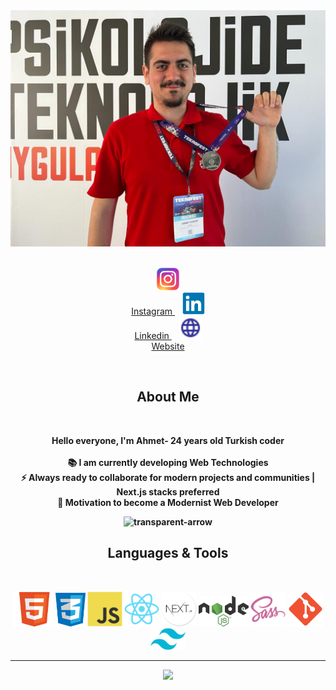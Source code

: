 <!--Cover -->

<div align="center">
  <img src="./img//champ.jpg">
  <br><br>
  <!--Social Media -->
  <p align="center">
    <a href="https://www.instagram.com/eecevah" target="_blank">
      <img src="./img/Instagram.svg" width="36" alt="Instagram"/>
      <br>Instagram
    </a>
    &nbsp;&nbsp;
    <a href="https://www.linkedin.com/in/ahmet-ecevit/" target="_blank">
      <img src="./img/linkedin-original.svg" width="36" alt="Linkedin"/>
      <br>Linkedin
    </a>
    &nbsp;&nbsp;
    <a href="https://www.ahmetecevit.com" target="_blank">
      <img src="./img/website.svg" width="36" alt="Website"/>
      <br>Website
    </a>
  </p> 
  <br>
  <h2>About Me</h2>
  <br>
  <p><strong>Hello everyone, I'm Ahmet- 24 years old Turkish coder<br><br> 
    📚 I am currently developing Web Technologies</li> <br>
    ⚡ Always ready to collaborate for modern projects and communities | Next.js stacks preferred <br>
    🎯 Motivation to become a Modernist Web Developer
  </p>
</div>

<!--Arrow Gif-->
<div align="center"><img  src="https://user-images.githubusercontent.com/81809211/160311979-bf92eff5-baf1-41c2-93e8-6097a97d0719.gif" alt="transparent-arrow" width=75 /></div>

<!--Technologies -->
  <h2 align="center">Languages & Tools</h2>
  <br>
  <p align="center">
    <img src="./img/html.png" width="64"  alt="HTML" />
    <img src="./img/css.png" width="48"  alt="CSS" />
    <img src="./img/javascript-original.svg" width="56" alt="JavaScript" />
    <img src="./img/react-original.svg" width="56"  alt="React" />
    <img src="./img/next.png" width="56"  alt="Nextjs" />
    <img src="./img/Node.js.svg" width="80"  alt="NodeJS" />
    <img src="./img/sass-original.svg" width="56"  alt="Sass" />
    <img src="./img/git.svg" width="56"  alt="Git" />
    <img src="./img/tailwind.svg" width="56"  alt="Tailwind" />
  </p>

<hr>

<!--Visitor Counter-->
<div align="center"> <img src="https://komarev.com/ghpvc/?username=ecevah&color=blue&label=VISITORS" /> </div>
